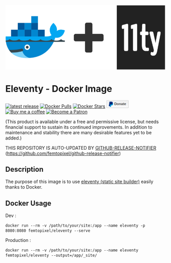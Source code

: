 ![logo](logo.png)

Eleventy - Docker Image
=======================

[![latest release](https://img.shields.io/github/release/femtopixel/docker-eleventy.svg "latest release")](http://github.com/femtopixel/docker-eleventy/releases)
[![Docker Pulls](https://img.shields.io/docker/pulls/femtopixel/eleventy.svg)](https://hub.docker.com/r/femtopixel/eleventy/)
[![Docker Stars](https://img.shields.io/docker/stars/femtopixel/eleventy.svg)](https://hub.docker.com/r/femtopixel/eleventy/)
[![PayPal donation](https://github.com/jaymoulin/jaymoulin.github.io/raw/master/ppl.png "PayPal donation")](https://www.paypal.me/jaymoulin)
[![Buy me a coffee](https://www.buymeacoffee.com/assets/img/custom_images/orange_img.png "Buy me a coffee")](https://www.buymeacoffee.com/jaymoulin)
[![Become a Patron](https://badgen.net/badge/become/a%20patron/F96854 "Become a Patron")](https://patreon.com/jaymoulin)

(This product is available under a free and permissive license, but needs financial support to sustain its continued improvements. In addition to maintenance and stability there are many desirable features yet to be added.)

THIS REPOSITORY IS AUTO-UPDATED BY [GITHUB-RELEASE-NOTIFIER](https://github.com/femtopixel/github-release-notifier) (https://github.com/femtopixel/github-release-notifier)

Description
-----------

The purpose of this image is to use [eleventy (static site builder)](https://github.com/11ty/eleventy) easily thanks to Docker. 

Docker Usage
------------

Dev :

```
docker run --rm -v /path/to/your/site:/app --name eleventy -p 8080:8080 femtopixel/eleventy --serve
```
Production :

```
docker run --rm -v /path/to/your/site:/app --name eleventy femtopixel/eleventy --output=/app/_site/
```

